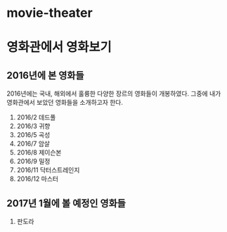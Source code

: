 # movie-theater
# 영화관에서 영화보기

## 2016년에 본 영화들
2016년에는 국내, 해외에서 훌륭한 다양한 장르의 영화들이 개봉하였다.
그중에 내가 영화관에서 보았던 영화들을 소개하고자 한다.
1. 2016/2 데드풀
2. 2016/3 귀향
3. 2016/5 곡성
4. 2016/7 암살
4. 2016/8 제이슨본
5. 2016/9 밀정
6. 2016/11 닥터스트레인지
7. 2016/12 마스터

## 2017년 1월에 볼 예정인 영화들
1. 판도라

